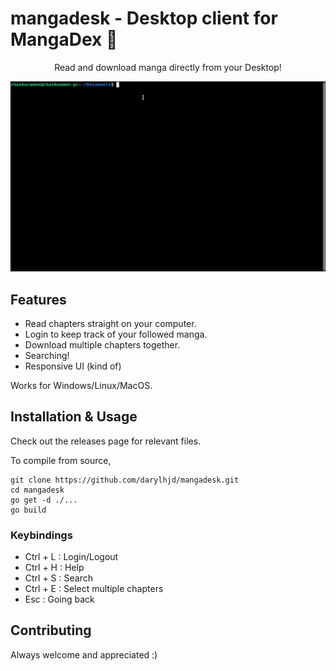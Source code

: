 # mangadesk - Desktop client for MangaDex 📖

<p align="center">Read and download manga directly from your Desktop!</p>

<img src="assets/demo.gif" alt="">

## Features

- Read chapters straight on your computer.
- Login to keep track of your followed manga.
- Download multiple chapters together.
- Searching!
- Responsive UI (kind of)

Works for Windows/Linux/MacOS.

## Installation & Usage

Check out the releases page for relevant files.

To compile from source,

```
git clone https://github.com/darylhjd/mangadesk.git
cd mangadesk
go get -d ./...
go build
```

### Keybindings

- Ctrl + L : Login/Logout
- Ctrl + H : Help
- Ctrl + S : Search
- Ctrl + E : Select multiple chapters
- Esc      : Going back

## Contributing

Always welcome and appreciated :)
